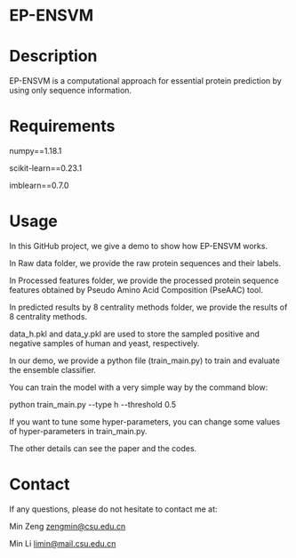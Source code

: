 # EP-ENSVM
# Description
EP-ENSVM is a computational approach for essential protein prediction by using only sequence information. 

# Requirements
numpy==1.18.1

scikit-learn==0.23.1

imblearn==0.7.0

# Usage
In this GitHub project, we give a demo to show how EP-ENSVM works. 

In Raw data folder, we provide the raw protein sequences and their labels.

In Processed features folder, we provide the processed protein sequence features obtained by Pseudo Amino Acid Composition (PseAAC) tool. 

In predicted results by 8 centrality methods folder, we provide the results of 8 centrality methods. 

data_h.pkl and data_y.pkl are used to store the sampled positive and negative samples of human and yeast, respectively.

In our demo, we provide a python file (train_main.py) to train and evaluate the ensemble classifier. 

You can train the model with a very simple way by the command blow:

python train_main.py --type h --threshold 0.5


If you want to tune some hyper-parameters, you can change some values of hyper-parameters in train_main.py. 

The other details can see the paper and the codes.
 
# Contact
If any questions, please do not hesitate to contact me at:

Min Zeng   zengmin@csu.edu.cn  

Min Li     limin@mail.csu.edu.cn

